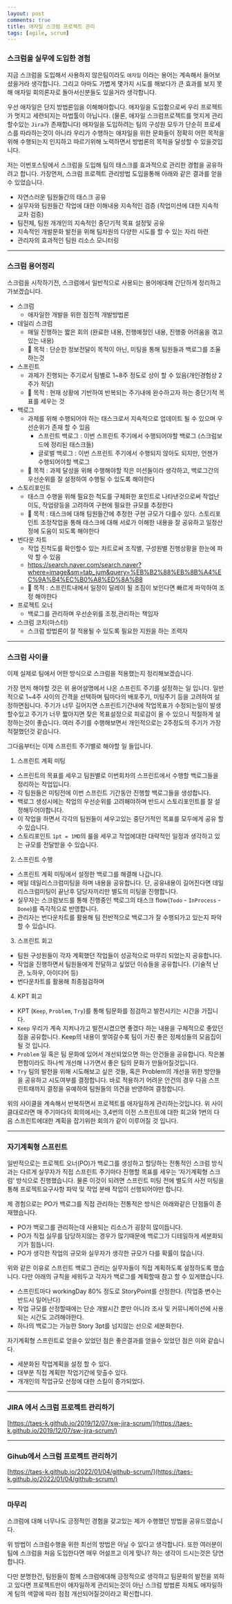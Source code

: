 ```yaml
---
layout: post
comments: true
title: 애자일 스크럼 프로젝트 관리
tags: [agile, scrum]
---
```


### 스크럼을 실무에 도입한 경험

지금 스크럼을 도입해서 사용하지 않은팀이라도  `애자일` 이라는 용어는 계속해서 들어보셨을거라 생각합니다. 그리고 아마도 가볍게 몇가지 시도를 해보다가 큰 효과를 보지 못해 애자일 회의론자로 돌아서신분들도 있을거라 생각합니다. 

우선 애자일은 단지 방법론임을 이해해야합니다. 애자일을 도입함으로써 우리 프로젝트가 멋지고 세련되지는 마법툴이 아닙니다. (물론, 애자일 스크럼프로젝트를 멋지게 관리할수있는 `Jira`가 존재합니다) 애자일을 도입하려는 팀의 구성원 모두가 단순히 프로세스를 따라하는것이 아니라 우리가 수행하는 애자일을 위한 문화들이 정확히 어떤 목적을 위해 수행되는지 인지하고 따르기위해 노력하면서 방법론의 목적을 달성할 수 있을것입니다. 

저는 이번포스팅에서 스크럼을 도입해 팀의 태스크를 효과적으로 관리한 경험을 공유하려고 합니다. 가장먼저, 스크럼 프로젝트 관리방법 도입을통해 아래와 같은 결과를 얻을 수 있었습니다.

- 자연스러운 팀원들간의 태스크 공유
- 실무자와 팀원들간 작업에 대한 이해내용 지속적인  검증 (작업미션에 대한 지속적 교차 검증)
- 팀전체, 팀원 개개인의 지속적인 중단기적 목표 설정및 공유
- 지속적인 개발문화 발전을 위해 팀차원의 다양한 시도를 할 수 있는 자리 마련
- 관리자의 효과적인 팀원 리소스 모니터링

---

### 스크럼 용어정리

스크럼을 시작하기전, 스크럼에서 일반적으로 사용되는 용어에대해 간단하게 정리하고 가보겠습니다.

- 스크럼
    - 애자일한 개발을 위한 점진적 개발방법론
- 데일리 스크럼
    - 매일 진행하는 짧은 회의 (완료한 내용, 진행예정인 내용, 진행중 어려움을 겪고있는 내용)
    - 🌟 목적 : 단순한 정보전달이 목적이 아닌, 미팅을 통해 팀원들과 백로그를 조율하는것
- 스프린트
    - 과제가 진행되는 주기로서 팀별로 1~8주 정도로 상이 할 수 있음(개인경험상 2주가 적당)
    - 🌟 목적 : 현재 상황에 기반하여 반복되는 주기내에 완수하고자 하는 중단기적 목표를 세우는 것
- 백로그
    - 과제를 위해 수행되어야 하는 태스크로서 지속적으로 업데이트 될 수 있으며 우선순위가 존재 할 수 있음
        - 스프린트 백로그 : 이번 스프린트 주기에서 수행되어야할 백로그 (스크럼보드에 정리된 태스크들)
        - 글로벌 백로그 : 이번 스프린트 주기에서 수행되지 않아도 되지만, 언젠가 수행되어야할 백로그
    - 🌟 목적 : 과제 달성을 위해 수행해야할 작은 미션들이라 생각하고, 백로그간의 우선순위를 잘 설정하여 수행될 수 있도록 해야한다
- 스토리포인트
    - 태스크 수행을 위해 필요한 척도를 구체화한 포인트로 나타낸것으로써 작업난이도, 작업량등을 고려하여 구현에 필요한 규모를 추정한다
    - 🌟 목적 : 태스크에 대해 팀원들간에 추정한 구현 규모가 다를수 있다. 스토리포인트 조정작업을 통해 태스크에 대해 서로가 이해한 내용을 잘 공유하고 일정산정에 도움이 되도록 해야한다
- 번다운 차트
    - 작업 진척도를 확인할수 있는 차트로써 조직별, 구성원별 진행상황을 한눈에 파악 할 수 있음
    - https://search.naver.com/search.naver?where=image&sm=tab_jum&query=%EB%B2%88%EB%8B%A4%EC%9A%B4%EC%B0%A8%ED%8A%B8
    - 🌟 목적 : 스프린트내에서 일정이 딜레이 될 조짐이 보인다면 빠르게 파악하여 조정 해야한다
- 프로젝트 오너
    - 백로그를 관리하며 우선순위를 조정,관리하는 책임자
- 스크럼 코치(마스터)
    - 스크럼 방법론이 잘 적용될 수 있도록 필요한 지원을 하는 조력자

---

### 스크럼 사이클

이제 실제로 팀에서 어떤 방식으로 스크럼을 적용했는지 정리해보겠습니다. 

가장 먼저 해야할 것은 위 용어설명에서 나온 스프린트 주기를 설정하는 일 입니다. 일반적으로 1~4주 사이의 간격을 선택하며 팀마다의 배포주기, 미팅주기 등을 고려하여 설정하면됩니다. 
주기가 너무 길어지면 스프린트기간내에 작업목표가 수정되는일이 발생할수있고 주기가 너무 짧아지면 잦은 목표설정으로 피로감이 올 수 있으니 적절하게 설정하는것이 좋습니다. 여러 주기를 수행해보면서 개인적으로는 2주정도의 주기가 가장 적절했던것 같습니다.

그다음부터는 이제 스프린트 주기별로 해야할 일 들입니다.

1. 스프린트 계획 미팅
- 스프린트의 목표를 세우고 팀원별로 이번회차의 스프린트에서 수행할 백로그들을 정리하는 작업입니다. 
- 각 팀원들은 미팅전에 이번 스프린트 기간동안 진행할 백로그들을 생성합니다.
- 백로그 생성시에는 작업의 우선순위를 고려해야하며 반드시 스토리포인트를 잘 설정해두어야합니다.
- 이 작업을 하면서 각각의 팀원들이 세우고있는 중단기적인 목표를 모두에게 공유 할 수 있습니다. 
- 스토리포인트 `1pt = 1MD`의 룰을 세우고 작업에대한 대략적인 일정과 생각하고 있는 규모를 전달받을 수 있습니다.

2. 스프린트 수행
- 스프린트 계획 미팅에서 설정한 백로그를 해결해 나갑니다.
- 매일 데일리스크럼미팅을 하며 내용을 공유합니다. 단, 공유내용이 길어진다면 데일리스크럼미팅이 끝난후  담당자끼리만 별도의 미팅을 진행합니다.
- 실무자는 스크럼보드를 통해 진행중인 백로그의 태스크 flow(`Todo` - `InProcess` - `Done`)를 즉각적으로 반영합니다.
- 관리자는 번다운차트를 활용해 팀 전반적으로 백로그가 잘 수행되가고 있는지 파악 할 수 있습니다.

3. 스프린트 회고
- 팀원 구성원들이 각자 계획했던 작업들이 성공적으로 마무리 되었는지 공유합니다.
- 작업을 진행하면서 팀원들에게 전달하고 싶었던 이슈들을 공유합니다. (기술적 난관, 노하우, 아이디어 등)
- 번다운차트를 활용해 최종점검하며 

4. KPT 회고
- KPT (`Keep`, `Problem`, `Try`)를 통해 팀문화를 점검하고 발전시키는 시간을 가집니다.
- `Keep` 우리가 계속 지켜나가고 발전시켰으면 좋겠다 하는 내용을 구체적으로 좋았던점을 공유합니다. Keep의 내용이 쌓여갈수록 팀이 가진 좋은 정체성들의 모음집이 될 것 입니다. 
- `Problem` 일 혹은 팀 문화에 있어서 개선되었으면 하는 안건들을 공유합니다. 작은불편함이라도 하나씩 개선해 나가면서 좋은 팀의 문화가 만들어질것입니다.
- `Try` 팀의 발전을 위해 시도해보고 싶은 것들, 혹은 Problem의 개선을 위한 방안들을 공유하고 시도여부를 결정합니다. 바로 적용하기 어려운 안건의 경우 다음 스프린트때까지 결정을 유예하여 팀원들의 의견을 반영하여 결정합니다.

위의 사이클을 계속해서 반복하면서 프로젝트를 애자일하게 관리하는것입니다. 위 사이클대로라면 매 주기마다의 회의에서는 3,4번의 이전 스프린트에 대한 회고와 1번의 다음 스프린트에대한 계획을 잡기위한 회의가 같이 이루어질 것 입니다.

---

### 자기계획형 스프린트

일반적으로는 프로젝트 오너(PO)가 백로그를 생성하고 할당하는 전통적인 스크럼 방식과는 다르게 실무자가 직접 스프린트 주기마다 진행할 목표를 세우는 ‘자기계획형 스크럼’ 방식으로 진행했습니다. 
물론 이것이 되려면 스프린트 미팅 전에 별도의 사전 미팅을 통해 프로젝트요구사항 파악 및 작업 분배 작업이 선행되어야만 합니다.

제 경험으로는 PO가 백로그를 직접 관리하는 전통적은 방식은 아래와같은 단점들이 존재했습니다.

- PO가 백로그를 관리하는데 사용되는 리소스가 굉장히 많이듭니다.
- PO가 직접 실무를 담당하지않는 경우가 많기때문에 백로그가 디테일하게 세분화되기가 힘듭니다.
- PO가 생각한 작업의 규모와 실무자가 생각한 규모가 다를 확률이 많습니다.

위와 같은 이유로 스프린트 백로그 관리는 실무자들이 직접 계획하도록 설정하도록 했습니다. 다만 아래의 규칙을 세워두고 각자가 백로그를 계획할때 참고 할 수 있게했습니다.

- 스프린트마다 workingDay 80% 정도로 StoryPoint를 산정한다. (작업중 변수는 반드시 일어난다)
- 작업 규모를 산정할때에는 단순 개발시간 뿐만 아니라 조사 및 커뮤니케이션에 사용되는 시간도 고려해야한다.
- 하나의 백로그는 가능한 Story 3pt를 넘지않는 선으로 세분화한다.

 

자기계획형 스프린트로 얻을수 있었던 점은 좋은결과를 얻을수 있었던 점은 이와 같습니다.

- 세분화된 작업계획을 설정 할 수 있다.
- 대부분 직접 계획한 작업기간에 맞출수 있다.
- 개개인의 작업규모 산정에 대한 스킬이 증가되었다.

---

### JIRA 에서 스크럼 프로젝트 관리하기

[https://taes-k.github.io/2019/12/07/sw-jira-scrum/](https://taes-k.github.io/2019/12/07/sw-jira-scrum/)

---

### Gihub에서 스크럼 프로젝트 관리하기

[https://taes-k.github.io/2022/01/04/github-scrum/](https://taes-k.github.io/2022/01/04/github-scrum/)

---

### 마무리

스크럼에 대해 너무나도 긍정적인 경험을 갖고있는 제가 수행했던 방법을 공유드렸습니다. 

위 방법이 스크럼수행을 위한 최선의 방법은 아닐 수 있다고 생각합니다. 또한 여러분이 팀에 스크럼을 처음 도입한다면 매우 어설프고 이게 맞나? 하는 생각이 드시는것은 당연합니다. 

다만 분명한건, 팀원들이 함께 스크럼에대해 긍정적으로 생각하고 팀문화의 발전을 꾀하고 있다면 프로젝트만이 애자일하게 관리되는것이 아닌 스크럼 방법론 자체도 애자일하게 팀의 색깔에 따라 점점 개선되어질것이라고 확신합니다.